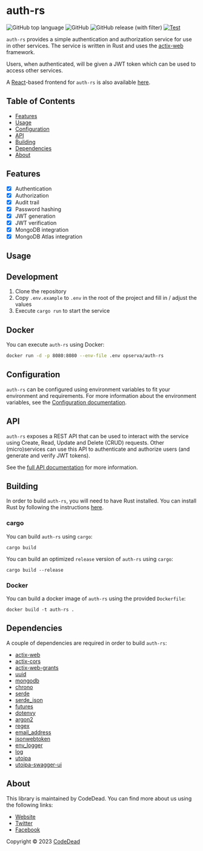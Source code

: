 # auth-rs

![GitHub top language](https://img.shields.io/github/languages/top/Opserva-io/auth-rs)
![GitHub](https://img.shields.io/github/license/Opserva-io/auth-rs)
![GitHub release (with filter)](https://img.shields.io/github/v/release/Opserva-io/auth-rs)
[![Test](https://github.com/Opserva-io/auth-rs/actions/workflows/test.yml/badge.svg)](https://github.com/Opserva-io/auth-rs/actions/workflows/test.yml)

`auth-rs` provides a simple authentication and authorization service for use in other services.
The service is written in Rust and uses the [actix-web](https://crates.io/crates/actix-web) framework.

Users, when authenticated, will be given a JWT token which can be used to access other services.

A [React](https://react.dev/)-based frontend for `auth-rs` is also
available [here](https://github.com/Opserva-io/auth-js).

## Table of Contents

* [Features](#features)
* [Usage](#usage)
* [Configuration](#configuration)
* [API](#api)
* [Building](#building)
* [Dependencies](#dependencies)
* [About](#about)

## Features

- [X] Authentication
- [X] Authorization
- [X] Audit trail
- [X] Password hashing
- [X] JWT generation
- [X] JWT verification
- [X] MongoDB integration
- [X] MongoDB Atlas integration

## Usage

## Development

1. Clone the repository
2. Copy `.env.example` to `.env` in the root of the project and fill in / adjust the values
3. Execute `cargo run` to start the service

## Docker

You can execute `auth-rs` using Docker:

```bash
docker run -d -p 8080:8080 --env-file .env opserva/auth-rs
```

## Configuration

`auth-rs` can be configured using environment variables to fit your environment and requirements.  For more information about the environment variables, see the [Configuration documentation](/docs/CONFIGURATION.md).

## API

`auth-rs` exposes a REST API that can be used to interact with the service using Create, Read, Update and Delete (CRUD) requests.
Other (micro)services can use this API to authenticate and authorize users (and generate and verify JWT tokens).

See the [full API documentation](/docs/API.md) for more information.

## Building

In order to build `auth-rs`, you will need to have Rust installed.
You can install Rust by following the instructions [here](https://www.rust-lang.org/tools/install).

### cargo

You can build `auth-rs` using `cargo`:

```shell
cargo build
```

You can build an optimized `release` version of `auth-rs` using `cargo`:

```shell
cargo build --release
```

### Docker

You can build a docker image of `auth-rs` using the provided `Dockerfile`:

```shell
docker build -t auth-rs .
```

## Dependencies

A couple of dependencies are required in order to build `auth-rs`:

* [actix-web](https://crates.io/crates/actix-web)
* [actix-cors](https://crates.io/crates/actix-cors)
* [actix-web-grants](https://crates.io/crates/actix-web-grants)
* [uuid](https://crates.io/crates/uuid)
* [mongodb](https://crates.io/crates/mongodb)
* [chrono](https://crates.io/crates/chrono)
* [serde](https://crates.io/crates/serde)
* [serde_json](https://crates.io/crates/serde_json)
* [futures](https://crates.io/crates/futures)
* [dotenvy](https://crates.io/crates/dotenvy)
* [argon2](https://crates.io/crates/argon2)
* [regex](https://crates.io/crates/regex)
* [email_address](https://crates.io/crates/email_address)
* [jsonwebtoken](https://crates.io/crates/jsonwebtoken)
* [env_logger](https://crates.io/crates/env_logger)
* [log](https://crates.io/crates/log)
* [utoipa](https://crates.io/crates/utoipa)
* [utoipa-swagger-ui](https://crates.io/crates/utoipa-swagger-ui)

## About

This library is maintained by CodeDead. You can find more about us using the following links:

* [Website](https://codedead.com)
* [Twitter](https://twitter.com/C0DEDEAD)
* [Facebook](https://facebook.com/deadlinecodedead)

Copyright © 2023 [CodeDead](https://codedead.com)

